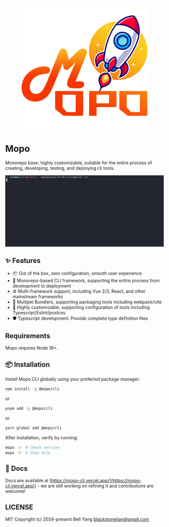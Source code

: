 <div align="center">
  <img src="https://github.com/Bellyang/mopo/blob/master/docs/public/mopo.png" alt="mopo-logo" width="400" style="max-width: 100%;">
</div>

# Mopo

Monorepo base, highly customizable, suitable for the entire process of creating, developing, testing, and deploying cli tools.

![image](https://github.com/Bellyang/mopo/blob/master/docs/public/present.gif)

## ✨ Features

* 📦 Out of the box, zero configuration, smooth user experience
* 🔨 Monorepo-based CLI framework, supporting the entire process from development to deployment
* ⚙️ Multi-framework support, including Vue 2/3, React, and other mainstream frameworks
* 🔁 Multiple Bundlers, supporting packaging tools including webpack/vite
* 🎨 Highly customizable, supporting configuration of tools including Typescript/Eslint/postcss
* 🛡 Typescript development: Provide complete type definition files

## Requirements

Mopo requires Node 18+.

## 📦 Installation

Install Mopo CLI globally using your preferred package manager:

```bash [npm]
npm install -g @mopo/cli
```
or
```bash [pnpm]
pnpm add -g @mopo/cli
```
or
```bash [yarn]
yarn global add @mopo/cli
```
After installation, verify by running:

```bash
mopo -v  # Check version
mopo -h  # Show help
```

## 📄 Docs

Docs are available at [https://mopo-cli.vercel.app/](https://mopo-cli.vercel.app/) - we are still working on refining it and contributions are welcome!

## LICENSE

MIT Copyright (c) 2024-present Bell Yang blackstonelian@gmail.com